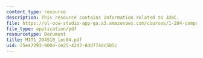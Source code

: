 ```yaml
---
content_type: resource
description: This resource contains information related to JDBC.
file: https://ol-ocw-studio-app-qa.s3.amazonaws.com/courses/1-204-computer-algorithms-in-systems-engineering-spring-2010/25e47293900dce2542d78dd774dc505c_MIT1_204S10_lec04.pdf
file_type: application/pdf
resourcetype: Document
title: MIT1_204S10_lec04.pdf
uid: 25e47293-900d-ce25-42d7-8dd774dc505c
---
```

